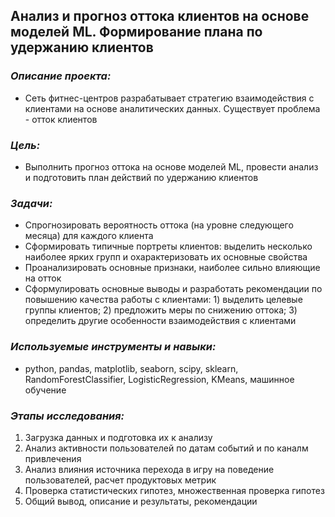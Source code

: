 ## Анализ и прогноз оттока клиентов на основе моделей ML. Формирование плана по удержанию клиентов
### *Описание проекта:* 
- Сеть фитнес-центров разрабатывает стратегию взаимодействия с клиентами на основе аналитических данных. Существует проблема - отток клиентов
### *Цель:* 
- Выполнить прогноз оттока на основе моделей ML, провести анализ и подготовить план действий по удержанию клиентов
### *Задачи:* 
- Спрогнозировать вероятность оттока (на уровне следующего месяца) для каждого клиента
- Сформировать типичные портреты клиентов: выделить несколько наиболее ярких групп и охарактеризовать их основные свойства
- Проанализировать основные признаки, наиболее сильно влияющие на отток
- Сформулировать основные выводы и разработать рекомендации по повышению качества работы с клиентами: 1) выделить целевые группы клиентов; 2) предложить меры по снижению оттока; 3) определить другие особенности взаимодействия с клиентами
### *Используемые инструменты и навыки:* 
- python, pandas, matplotlib, seaborn, scipy, sklearn, RandomForestClassifier, LogisticRegression, KMeans, машинное обучение
### *Этапы исследования:*
1. Загрузка данных и подготовка их к анализу
2. Анализ активности пользователей по датам событий и по каналм привлечения
3. Анализ влияния источника перехода в игру на поведение пользователей, расчет продуктовых метрик
4. Проверка статистических гипотез, множественная проверка гипотез
5. Общий вывод, описание и результаты, рекомендации
